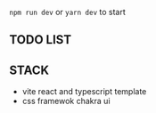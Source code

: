 `npm run dev` or `yarn dev` to start

## TODO LIST

## STACK

- vite react and typescript template
- css framewok chakra ui

